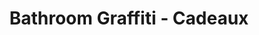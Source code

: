 ---
title: "Bathroom Graffiti - Cadeaux"
url: /neuilly-sur-seine/bathroom-graffiti-cadeaux/
shop: vêtements
---
